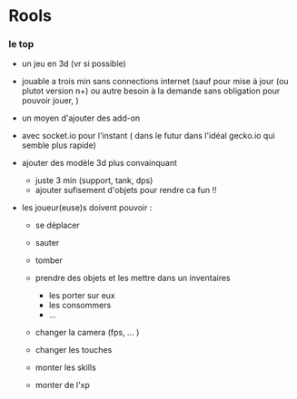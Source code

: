 # Rools 

### le top

 - un jeu en 3d (vr si possible)

- jouable a trois min sans connections internet (sauf pour mise à jour (ou plutot version n+) ou autre besoin à la demande sans obligation pour pouvoir jouer, )

- un moyen d'ajouter des add-on

- avec socket.io pour l'instant ( dans le futur dans l'idéal gecko.io qui semble plus rapide)

- ajouter des modèle 3d plus convainquant 

     - juste 3 min (support, tank, dps)
     - ajouter sufisement d'objets pour rendre ca fun !!

- les joueur(euse)s doivent pouvoir : 
    - se déplacer
    - sauter
    - tomber
    - prendre des objets et les mettre dans un inventaires
        - les porter sur eux
        - les consommers
        - ...

    - changer la camera (fps, ... )
    - changer les touches

    - monter les skills
    - monter de l'xp 

    

